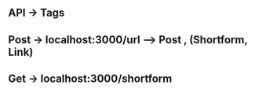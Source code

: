 ## API -> Tags ##

## Post -> localhost:3000/url --> Post , (Shortform, Link)
## Get -> localhost:3000/shortform 
